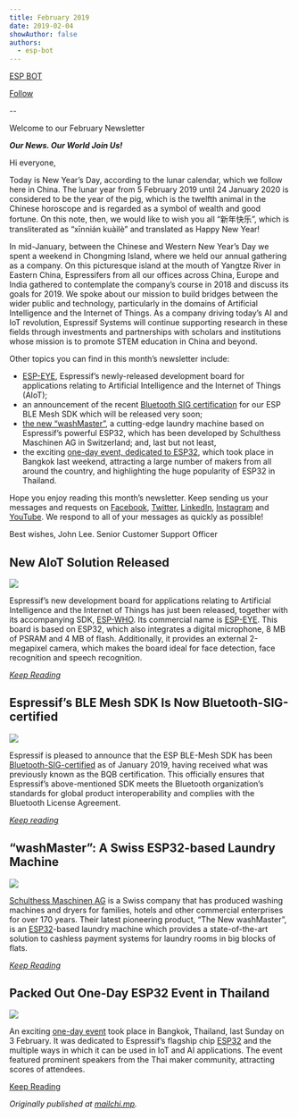 ```yaml
---
title: February 2019
date: 2019-02-04
showAuthor: false
authors: 
  - esp-bot
---
```

[ESP BOT](https://medium.com/@espbot?source=post_page-----aff42c8ffe1e--------------------------------)

[Follow](https://medium.com/m/signin?actionUrl=https%3A%2F%2Fmedium.com%2F_%2Fsubscribe%2Fuser%2F71611a95e5c4&operation=register&redirect=https%3A%2F%2Fblog.espressif.com%2Ffebruary-2019-aff42c8ffe1e&user=ESP+BOT&userId=71611a95e5c4&source=post_page-71611a95e5c4----aff42c8ffe1e---------------------post_header-----------)

--

Welcome to our February Newsletter

__*Our News. Our World Join Us!*__ 

Hi everyone,

Today is New Year’s Day, according to the lunar calendar, which we follow here in China. The lunar year from 5 February 2019 until 24 January 2020 is considered to be the year of the pig, which is the twelfth animal in the Chinese horoscope and is regarded as a symbol of wealth and good fortune. On this note, then, we would like to wish you all “新年快乐”, which is transliterated as “xīnnián kuàilè” and translated as Happy New Year!

In mid-January, between the Chinese and Western New Year’s Day we spent a weekend in Chongming Island, where we held our annual gathering as a company. On this picturesque island at the mouth of Yangtze River in Eastern China, Espressifers from all our offices across China, Europe and India gathered to contemplate the company’s course in 2018 and discuss its goals for 2019. We spoke about our mission to build bridges between the wider public and technology, particularly in the domains of Artificial Intelligence and the Internet of Things. As a company driving today’s AI and IoT revolution, Espressif Systems will continue supporting research in these fields through investments and partnerships with scholars and institutions whose mission is to promote STEM education in China and beyond.

Other topics you can find in this month’s newsletter include:

- [ESP-EYE](https://www.espressif.com/en/products/hardware/esp-eye/overview), Espressif’s newly-released development board for applications relating to Artificial Intelligence and the Internet of Things (AIoT);
- an announcement of the recent [Bluetooth SIG certification](https://launchstudio.bluetooth.com/ListingDetails/76255) for our ESP BLE Mesh SDK which will be released very soon;
- [the new “washMaster”](https://www.schulthess.ch/en/apartment-blocks/the-new-washmaster), a cutting-edge laundry machine based on Espressif’s powerful ESP32, which has been developed by Schulthess Maschinen AG in Switzerland; and, last but not least,
- the exciting [one-day event, dedicated to ESP32](https://www.facebook.com/events/357123601778174/), which took place in Bangkok last weekend, attracting a large number of makers from all around the country, and highlighting the huge popularity of ESP32 in Thailand.

Hope you enjoy reading this month’s newsletter. Keep sending us your messages and requests on [Facebook](https://www.facebook.com/espressif/), [Twitter](https://twitter.com/EspressifSystem), [LinkedIn](https://www.linkedin.com/company/espressif-systems/), [Instagram](https://www.instagram.com/espressif_systems/) and [YouTube](https://www.youtube.com/channel/UCDBWNF7CJ2U5eLGT7o3rKog/featured). We respond to all of your messages as quickly as possible!

Best wishes, John Lee. Senior Customer Support Officer

## New AIoT Solution Released

![](https://miro.medium.com/v2/resize:fit:640/format:webp/0*7HegJ5SobChCigM1.png)

Espressif’s new development board for applications relating to Artificial Intelligence and the Internet of Things has just been released, together with its accompanying SDK, [ESP-WHO](https://github.com/espressif/esp-who). Its commercial name is [ESP-EYE](https://www.espressif.com/en/products/hardware/esp-eye/overview). This board is based on ESP32, which also integrates a digital microphone, 8 MB of PSRAM and 4 MB of flash. Additionally, it provides an external 2-megapixel camera, which makes the board ideal for face detection, face recognition and speech recognition.

[*Keep Reading*](https://www.espressif.com/en/news/New_AIoT_Solution_Released)

## Espressif’s BLE Mesh SDK Is Now Bluetooth-SIG-certified

![](https://miro.medium.com/v2/resize:fit:640/format:webp/0*vui2ZYoyGwiwq3tW.png)

Espressif is pleased to announce that the ESP BLE-Mesh SDK has been [Bluetooth-SIG-certified](https://launchstudio.bluetooth.com/ListingDetails/76255) as of January 2019, having received what was previously known as the BQB certification. This officially ensures that Espressif’s above-mentioned SDK meets the Bluetooth organization’s standards for global product interoperability and complies with the Bluetooth License Agreement.

[*Keep reading*](https://www.espressif.com/en/news/Espressifs_BLE_Mesh_SDK_Is_Now_Bluetooth_SIG_certified)

## “washMaster”: A Swiss ESP32-based Laundry Machine

![](https://miro.medium.com/v2/resize:fit:640/format:webp/0*w28Zy_HPuV2ON40H.jpg)

[Schulthess Maschinen AG](https://www.schulthess.ch/en) is a Swiss company that has produced washing machines and dryers for families, hotels and other commercial enterprises for over 170 years. Their latest pioneering product, “The New washMaster”, is an [ESP32](https://www.espressif.com/en/products/hardware/esp32/overview)-based laundry machine which provides a state-of-the-art solution to cashless payment systems for laundry rooms in big blocks of flats.

[*Keep Reading*](https://www.espressif.com/en/news/washMaster_A_Swiss_ESP32_based_Laundry_Machine)

## Packed Out One-Day ESP32 Event in Thailand

![](https://miro.medium.com/v2/resize:fit:640/format:webp/0*HPkngWYqfDhO_ckh.jpg)

An exciting [one-day event](https://www.facebook.com/events/357123601778174/) took place in Bangkok, Thailand, last Sunday on 3 February. It was dedicated to Espressif’s flagship chip [ESP32](https://www.espressif.com/en/products/hardware/esp32/overview) and the multiple ways in which it can be used in IoT and AI applications. The event featured prominent speakers from the Thai maker community, attracting scores of attendees.

[Keep Reading](https://www.espressif.com/en/news/Packed_Out_One_Day_ESP32_Event_in_Thailand)

*Originally published at *[*mailchi.mp*](https://mailchi.mp/ce04b5ab07cc/espressif-esp-news-february-2019?e=f9593a0e62)*.*
